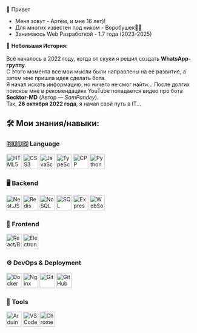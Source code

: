 👋 Привет

  - Меня зовут - Артём, и мне 16 лет)!
  - Для многих известен под ником - Воробушек🦆🦅
  - Занимаюсь Web Разработкой - 1.7 года (2023-2025)
    
 🧰 <b>Небольшая История:</b><br><br>
    Всё началось в 2022 году, когда от скуки я решил создать <b>WhatsApp-группу</b>.<br> 
    С этого момента все мои мысли были направлены на её развитие, а затем мне пришла идея сделать бота.<br> 
    Я начал искать информацию, но ничего не смог найти... После долгих поисков мне в рекомендациях YouTube попадается видео 
    про бота <b>Secktor-MD</b> (Автор — <i>SamPandey</i>).<br>
    Так, <b>26 октября 2022 года</b>, я начал свой путь в IT...


<h2>🛠️ Мои знания/навыки:</h2>

<h3>🇷🇺🇺🇸 Language</h3>
<p>
<img src="https://cdn.jsdelivr.net/gh/devicons/devicon/icons/html5/html5-original.svg" title="HTML5" width="40" height="40"/>
<img src="https://cdn.jsdelivr.net/gh/devicons/devicon/icons/css3/css3-original.svg" title="CSS3" width="40" height="40"/>
<img src="https://cdn.jsdelivr.net/gh/devicons/devicon/icons/javascript/javascript-original.svg" title="JavaScript" width="40" height="40"/>
<img src="https://cdn.jsdelivr.net/gh/devicons/devicon/icons/typescript/typescript-original.svg" title="TypeScript" width="40" height="40"/>
<img src="https://img.icons8.com/?size=100&id=40669&format=png&color=000000" title="CPP (Поверхностные знания)" width="40" height="40"/>
<img src="https://cdn.jsdelivr.net/gh/devicons/devicon/icons/python/python-original.svg" title="Python (Поверхностные знания)" width="40" height="40"/>
</p>

<h3>🖥️ Backend</h3>
<p>
<img src="https://img.icons8.com/?size=100&id=9ESZMOeUioJS&format=png&color=000000" title="Nest.JS" width="40" height="40"/>
  <img src="https://img.icons8.com/?size=100&id=pHS3eRpynIRQ&format=png&color=000000" title="Redis" width="40" height="40"/>
  <img src="https://cdn.jsdelivr.net/gh/devicons/devicon/icons/mongodb/mongodb-original.svg" title="NoSQL" width="40" height="40" />
<img src="https://cdn.jsdelivr.net/gh/devicons/devicon/icons/mysql/mysql-original.svg" title="SQL" width="40" height="40" />
<img src="https://img.icons8.com/?size=100&id=2ZOaTclOqD4q&format=png&color=000000" title="Express.JS" width="40" height="40"/>
<img src="https://cdn.jsdelivr.net/gh/devicons/devicon/icons/socketio/socketio-original.svg" title="WebSocket" width="40" height="40"/>
</p>

<h3>🎨 Frontend</h3>
<p>
<img src="https://cdn.jsdelivr.net/gh/devicons/devicon/icons/react/react-original.svg" title="React/ReactNative" width="40" height="40"/>
  <img src="https://img.icons8.com/?size=100&id=kaXYwo7uqATk&format=png&color=000000" title="Electron" width="40" height="40"/>
</p>

<h3>⚙️ DevOps & Deployment</h3>
<p>
  <img src="https://cdn.jsdelivr.net/gh/devicons/devicon/icons/docker/docker-original.svg" title="Docker" width="40" height="40"/>
  <img src="https://cdn.jsdelivr.net/gh/devicons/devicon/icons/nginx/nginx-original.svg" title="Nginx" width="40" height="40"/>
  <img src="https://cdn.jsdelivr.net/gh/devicons/devicon/icons/git/git-original.svg" title="Git" width="40" height="40"/>
  <img src="https://cdn.jsdelivr.net/gh/devicons/devicon/icons/github/github-original.svg" title="GitHub" width="40" height="40"/>
</p>

<h3>🔧 Tools</h3>
<p>
<img src="https://cdn.jsdelivr.net/gh/devicons/devicon/icons/arduino/arduino-original.svg" title="Arduino" width="40" height="40"/>
<img src="https://cdn.jsdelivr.net/gh/devicons/devicon/icons/vscode/vscode-original.svg" title="VS Code" width="40" height="40"/>
<img src="https://img.icons8.com/?size=100&id=ejub91zEY6Sl&format=png&color=000000" title="Chrome" width="40" height="40"/>
</p>

